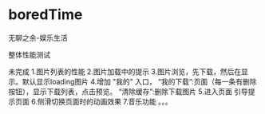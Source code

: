 # boredTime
无聊之余-娱乐生活


整体性能测试


未完成
1.图片列表的性能
2.图片加载中的提示
3.图片浏览，先下载，然后在显示。默认显示loading图片
4.增加 "我的" 入口，
  “我的下载”:页面（每一条有删除按钮），显示下载列表，点击预览。
  “清除缓存”:删除下载图片
5.进入页面 引导提示页面
6.侧滑切换页面时的动画效果
7.音乐功能
。。。